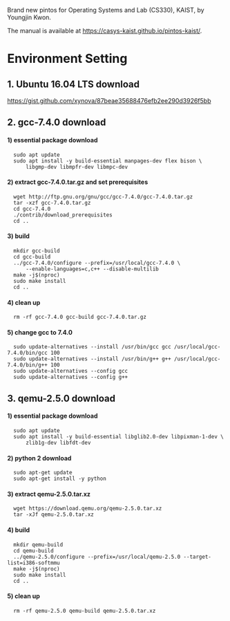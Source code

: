 Brand new pintos for Operating Systems and Lab (CS330), KAIST, by Youngjin Kwon.

The manual is available at https://casys-kaist.github.io/pintos-kaist/.

# Environment Setting
## 1. Ubuntu 16.04 LTS download
   https://gist.github.com/xynova/87beae35688476efb2ee290d3926f5bb
   
## 2. gcc-7.4.0 download
####   1) essential package download
      
      sudo apt update
      sudo apt install -y build-essential manpages-dev flex bison \
          libgmp-dev libmpfr-dev libmpc-dev
      

####   2) extract gcc-7.4.0.tar.gz and set prerequisites
      
      wget http://ftp.gnu.org/gnu/gcc/gcc-7.4.0/gcc-7.4.0.tar.gz
      tar -xzf gcc-7.4.0.tar.gz
      cd gcc-7.4.0
      ./contrib/download_prerequisites
      cd ..


####   3) build

      mkdir gcc-build
      cd gcc-build
      ../gcc-7.4.0/configure --prefix=/usr/local/gcc-7.4.0 \
          --enable-languages=c,c++ --disable-multilib
      make -j$(nproc)
      sudo make install
      cd ..

####   4) clean up

      rm -rf gcc-7.4.0 gcc-build gcc-7.4.0.tar.gz

####   5) change gcc to 7.4.0

      sudo update-alternatives --install /usr/bin/gcc gcc /usr/local/gcc-7.4.0/bin/gcc 100
      sudo update-alternatives --install /usr/bin/g++ g++ /usr/local/gcc-7.4.0/bin/g++ 100
      sudo update-alternatives --config gcc
      sudo update-alternatives --config g++   

      
## 3. qemu-2.5.0 download
####   1) essential package download

      sudo apt update
      sudo apt install -y build-essential libglib2.0-dev libpixman-1-dev \
          zlib1g-dev libfdt-dev

####   2) python 2 download

      sudo apt-get update
      sudo apt-get install -y python

      
####   3) extract qemu-2.5.0.tar.xz

      wget https://download.qemu.org/qemu-2.5.0.tar.xz
      tar -xJf qemu-2.5.0.tar.xz

      
####   4) build

      mkdir qemu-build
      cd qemu-build
      ../qemu-2.5.0/configure --prefix=/usr/local/qemu-2.5.0 --target-list=i386-softmmu
      make -j$(nproc)
      sudo make install
      cd ..

      
####   5) clean up

      rm -rf qemu-2.5.0 qemu-build qemu-2.5.0.tar.xz

      
